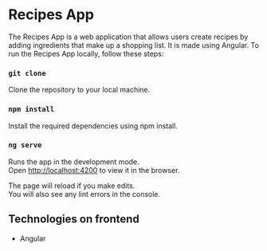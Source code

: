 # Recipes App

The Recipes App is a web application that allows users create recipes by adding ingredients that make up a shopping list. It is made using Angular.
To run the Recipes App locally, follow these steps:

### `git clone`

Clone the repository to your local machine.

### `npm install`

Install the required dependencies using npm install.

### `ng serve`

Runs the app in the development mode.\
Open [http://localhost:4200](http://localhost:4200) to view it in the browser.

The page will reload if you make edits.\
You will also see any lint errors in the console.

## Technologies on frontend
* Angular

